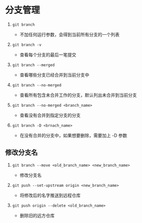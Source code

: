# 分支管理

1. `git branch`
    - 不加任何运行参数，会得到当前所有分支的一个列表

2. `git branch -v`
    - 查看每个分支的最后一笔提交

3. `git branch --merged`
    - 查看哪些分支已经合并到当前分支中

4. `git branch --no-merged`
    - 查看所有包含未合并工作的分支，默认列出未合并到当前分支

5. `git branch --no-merged <branch_name>`
    - 查看没有合并到指定分支的分支

6. `git branch -D <brnach_name>`
    - 在没有合并的分支中，如果想要删除，需要加上 -D 参数

## 修改分支名
1. `git branch --move <old_branch_name> <new_branch_name>`
    - 修改分支名

2. `git push --set-upstream origin <new_branch_name>`
    - 将修改后的名字推送到远程仓库

3. `git push origin --delete <old_branch_name>`
    - 删除旧的远方仓库